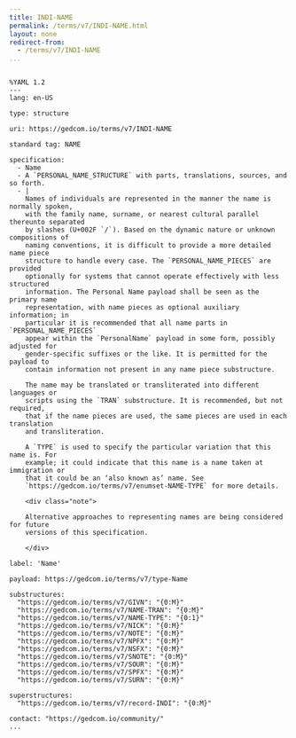 ```yaml
---
title: INDI-NAME
permalink: /terms/v7/INDI-NAME.html
layout: none
redirect-from:
  - /terms/v7/INDI-NAME
...
```


```

%YAML 1.2
---
lang: en-US

type: structure

uri: https://gedcom.io/terms/v7/INDI-NAME

standard tag: NAME

specification:
  - Name
  - A `PERSONAL_NAME_STRUCTURE` with parts, translations, sources, and so forth.
  - |
    Names of individuals are represented in the manner the name is normally spoken,
    with the family name, surname, or nearest cultural parallel thereunto separated
    by slashes (U+002F `/`). Based on the dynamic nature or unknown compositions of
    naming conventions, it is difficult to provide a more detailed name piece
    structure to handle every case. The `PERSONAL_NAME_PIECES` are provided
    optionally for systems that cannot operate effectively with less structured
    information. The Personal Name payload shall be seen as the primary name
    representation, with name pieces as optional auxiliary information; in
    particular it is recommended that all name parts in `PERSONAL_NAME_PIECES`
    appear within the `PersonalName` payload in some form, possibly adjusted for
    gender-specific suffixes or the like. It is permitted for the payload to
    contain information not present in any name piece substructure.
    
    The name may be translated or transliterated into different languages or
    scripts using the `TRAN` substructure. It is recommended, but not required,
    that if the name pieces are used, the same pieces are used in each translation
    and transliteration.
    
    A `TYPE` is used to specify the particular variation that this name is. For
    example; it could indicate that this name is a name taken at immigration or
    that it could be an ‘also known as’ name. See
    `https://gedcom.io/terms/v7/enumset-NAME-TYPE` for more details.
    
    <div class="note">
    
    Alternative approaches to representing names are being considered for future
    versions of this specification.
    
    </div>

label: 'Name'

payload: https://gedcom.io/terms/v7/type-Name

substructures:
  "https://gedcom.io/terms/v7/GIVN": "{0:M}"
  "https://gedcom.io/terms/v7/NAME-TRAN": "{0:M}"
  "https://gedcom.io/terms/v7/NAME-TYPE": "{0:1}"
  "https://gedcom.io/terms/v7/NICK": "{0:M}"
  "https://gedcom.io/terms/v7/NOTE": "{0:M}"
  "https://gedcom.io/terms/v7/NPFX": "{0:M}"
  "https://gedcom.io/terms/v7/NSFX": "{0:M}"
  "https://gedcom.io/terms/v7/SNOTE": "{0:M}"
  "https://gedcom.io/terms/v7/SOUR": "{0:M}"
  "https://gedcom.io/terms/v7/SPFX": "{0:M}"
  "https://gedcom.io/terms/v7/SURN": "{0:M}"

superstructures:
  "https://gedcom.io/terms/v7/record-INDI": "{0:M}"

contact: "https://gedcom.io/community/"
...

```

